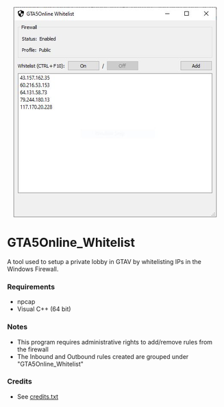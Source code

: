 <div align="center">
  <img src="images/image1.jpg">
</div>

# GTA5Online_Whitelist
A tool used to setup a private lobby in GTAV by whitelisting IPs in the Windows Firewall.

### Requirements
* npcap
* Visual C++ (64 bit)

### Notes
* This program requires administrative rights to add/remove rules from the firewall
* The Inbound and Outbound rules created are grouped under "GTA5Online_Whitelist"

### Credits
* See [credits.txt](credits.txt)
